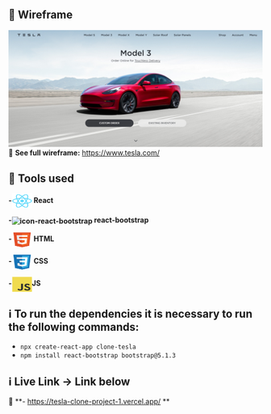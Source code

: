 ## :pushpin: Wireframe

![tesla](https://github.com/MatheusAlvarez/Mesla-Clone-UI/blob/main/tesla.png)
👀 **See full wireframe:** https://www.tesla.com/

##  📌 Tools used

  **-<img align="center" alt="icon-js" height="30" width="40" src="https://raw.githubusercontent.com/devicons/devicon/master/icons/react/react-original.svg" style="max-width:100%;"></img> React** 

  **-<img align="center" alt="icon-react-bootstrap" height="30" width="30" src="https://avatars.githubusercontent.com/u/6853419?s=200&v=4" style="max-width:100%;"></img> react-bootstrap**

  **-<img align="center" alt="icon-html" height="30" width="40" src="https://raw.githubusercontent.com/devicons/devicon/master/icons/html5/html5-original.svg" style="max-width:100%;"></img> HTML**

  **-<img align="center" alt="icon-js" height="30" width="40" src="https://raw.githubusercontent.com/devicons/devicon/master/icons/css3/css3-original.svg" style="max-width:100%;"></img> CSS**

  **-<img align="center" alt="icon-js" height="30" width="40" src="https://raw.githubusercontent.com/devicons/devicon/master/icons/javascript/javascript-original.svg" style="max-width:100%;"></img>JS** 

## :information_source: To run the dependencies it is necessary to run the following commands:
 - ``` npx create-react-app clone-tesla ```
 - ``` npm install react-bootstrap bootstrap@5.1.3 ```

## :information_source: Live Link -> Link below
:link: **- https://tesla-clone-project-1.vercel.app/ **
